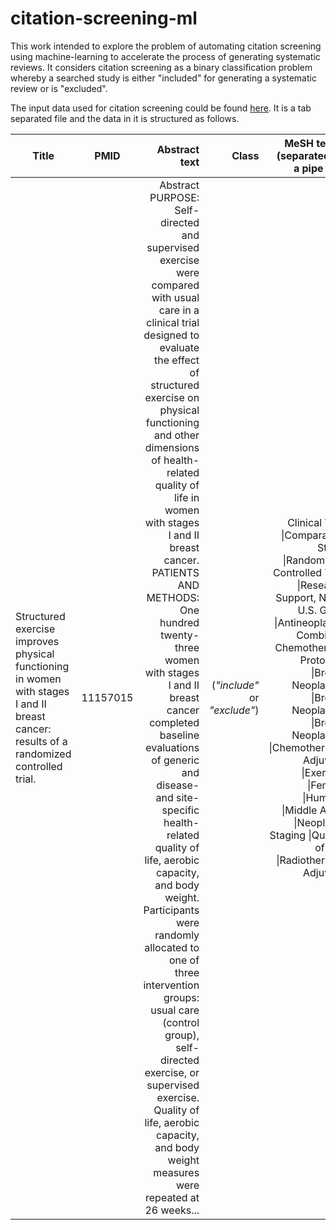 # citation-screening-ml
This work intended to explore the problem of automating citation screening using machine-learning to accelerate the process of generating systematic reviews. It considers citation screening as a binary classification problem whereby a searched study is either "included" for generating a systematic review or is "excluded". 

The input data used for citation screening could be found [here](https://drive.google.com/file/d/14_-NNapaA2SvAxekAAW55zSZo9jSToVN/view?usp=sharing). It is a tab separated file and the data in it is structured as follows.


| Title         | PMID           | Abstract text  | Class  | MeSH terms (separated by a pipe __"&#124;"__) |
| ------------- |:--------------:| --------------:| ------:|-----------------------------------------:|
| Structured exercise improves physical functioning in women with stages I and II breast cancer: results of a randomized controlled trial.      | 11157015 | Abstract PURPOSE: Self-directed and supervised exercise were compared with usual care in a clinical trial designed to evaluate the effect of structured exercise on physical functioning and other dimensions of health-related quality of life in women with stages I and II breast cancer. PATIENTS AND METHODS: One hundred twenty-three women with stages I and II breast cancer completed baseline evaluations of generic and disease- and site-specific health-related quality of life, aerobic capacity, and body weight. Participants were randomly allocated to one of three intervention groups: usual care (control group), self-directed exercise, or supervised exercise. Quality of life, aerobic capacity, and body weight measures were repeated at 26 weeks... | (_"include"_ or _"exclude"_) | Clinical Trial &#124;Comparative Study &#124;Randomized Controlled Trial &#124;Research Support, Non-U.S. Gov't &#124;Antineoplastic Combined Chemotherapy Protocols &#124;Breast Neoplasms &#124;Breast Neoplasms &#124;Breast Neoplasms &#124;Chemotherapy, Adjuvant &#124;Exercise &#124;Female &#124;Humans &#124;Middle Aged &#124;Neoplasm Staging &#124;Quality of Life &#124;Radiotherapy, Adjuvant |
